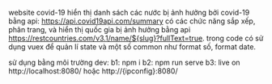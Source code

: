 website covid-19 hiển thị danh sách các nước bị ảnh hưởng bởi covid-19 bằng api: https://api.covid19api.com/summary có các chức năng sắp xếp, phân trang, và hiển thị quốc gia bị ảnh hưởng bằng api https://restcountries.com/v3.1/name/${slug}?fullText=true. trong code có sử dụng vuex để quản lí state và một số common như format số, format date.

sử dụng bằng môi trường dev:
b1: npm i
b2: npm run serve
b3: live on http://localhost:8080/ hoặc http://{ipconfig}:8080/
